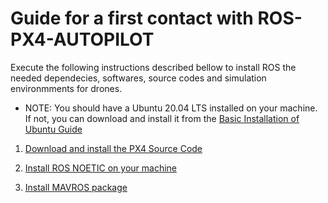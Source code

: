 # Guide for a first contact with ROS-PX4-AUTOPILOT

Execute the following instructions described bellow to install ROS the needed dependecies, softwares, source codes and simulation environmments for drones.

*  NOTE: You should have a Ubuntu 20.04 LTS installed on your machine. If not, you can download and install it from the [Basic Installation of Ubuntu Guide](https://ubuntu.com/server/docs/installation)

  1. [Download and install the PX4 Source Code](https://github.com/Flying-Robots/sim-tutorials/blob/main/install-px4-source-code-guide.md)
  
  2. [Install ROS NOETIC on your machine](https://github.com/Flying-Robots/sim-tutorials/blob/main/ros-noetic-installation-guide.md)
  
  3. [Install MAVROS package](https://github.com/Flying-Robots/sim-tutorials/blob/main/mvros-installation-guide.md)


